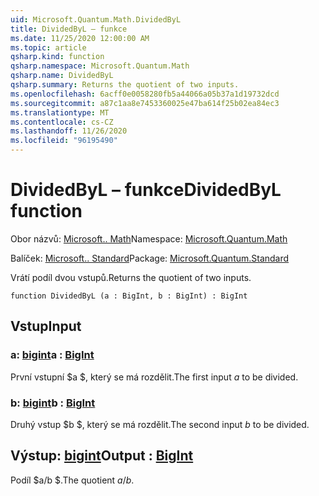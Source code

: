 ```yaml
---
uid: Microsoft.Quantum.Math.DividedByL
title: DividedByL – funkce
ms.date: 11/25/2020 12:00:00 AM
ms.topic: article
qsharp.kind: function
qsharp.namespace: Microsoft.Quantum.Math
qsharp.name: DividedByL
qsharp.summary: Returns the quotient of two inputs.
ms.openlocfilehash: 6acff0e0058280fb5a44066a05b37a1d19732dcd
ms.sourcegitcommit: a87c1aa8e7453360025e47ba614f25b02ea84ec3
ms.translationtype: MT
ms.contentlocale: cs-CZ
ms.lasthandoff: 11/26/2020
ms.locfileid: "96195490"
---
```

# <a name="dividedbyl-function"></a><span data-ttu-id="8e2b4-102">DividedByL – funkce</span><span class="sxs-lookup"><span data-stu-id="8e2b4-102">DividedByL function</span></span>

<span data-ttu-id="8e2b4-103">Obor názvů: [Microsoft.. Math](xref:Microsoft.Quantum.Math)</span><span class="sxs-lookup"><span data-stu-id="8e2b4-103">Namespace: [Microsoft.Quantum.Math](xref:Microsoft.Quantum.Math)</span></span>

<span data-ttu-id="8e2b4-104">Balíček: [Microsoft.. Standard](https://nuget.org/packages/Microsoft.Quantum.Standard)</span><span class="sxs-lookup"><span data-stu-id="8e2b4-104">Package: [Microsoft.Quantum.Standard](https://nuget.org/packages/Microsoft.Quantum.Standard)</span></span>


<span data-ttu-id="8e2b4-105">Vrátí podíl dvou vstupů.</span><span class="sxs-lookup"><span data-stu-id="8e2b4-105">Returns the quotient of two inputs.</span></span>

```qsharp
function DividedByL (a : BigInt, b : BigInt) : BigInt
```


## <a name="input"></a><span data-ttu-id="8e2b4-106">Vstup</span><span class="sxs-lookup"><span data-stu-id="8e2b4-106">Input</span></span>

### <a name="a--bigint"></a><span data-ttu-id="8e2b4-107">a: [bigint](xref:microsoft.quantum.lang-ref.bigint)</span><span class="sxs-lookup"><span data-stu-id="8e2b4-107">a : [BigInt](xref:microsoft.quantum.lang-ref.bigint)</span></span>

<span data-ttu-id="8e2b4-108">První vstupní $a $, který se má rozdělit.</span><span class="sxs-lookup"><span data-stu-id="8e2b4-108">The first input $a$ to be divided.</span></span>


### <a name="b--bigint"></a><span data-ttu-id="8e2b4-109">b: [bigint](xref:microsoft.quantum.lang-ref.bigint)</span><span class="sxs-lookup"><span data-stu-id="8e2b4-109">b : [BigInt](xref:microsoft.quantum.lang-ref.bigint)</span></span>

<span data-ttu-id="8e2b4-110">Druhý vstup $b $, který se má rozdělit.</span><span class="sxs-lookup"><span data-stu-id="8e2b4-110">The second input $b$ to be divided.</span></span>



## <a name="output--bigint"></a><span data-ttu-id="8e2b4-111">Výstup: [bigint](xref:microsoft.quantum.lang-ref.bigint)</span><span class="sxs-lookup"><span data-stu-id="8e2b4-111">Output : [BigInt](xref:microsoft.quantum.lang-ref.bigint)</span></span>

<span data-ttu-id="8e2b4-112">Podíl $a/b $.</span><span class="sxs-lookup"><span data-stu-id="8e2b4-112">The quotient $a / b$.</span></span>